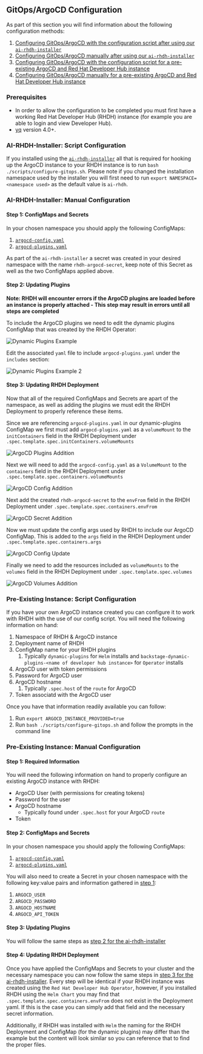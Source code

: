 ## GitOps/ArgoCD Configuration

As part of this section you will find information about the following configuration methods:

1. [Configuring GitOps/ArgoCD with the configuration script after using our `ai-rhdh-installer`](#ai-rhdh-installer-script-configuration)
2. [Configuring GitOps/ArgoCD manually after using our `ai-rhdh-installer`](#ai-rhdh-installer-manual-configuration)
3. [Configuring GitOps/ArgoCD with the configuration script for a pre-existing ArgoCD and Red Hat Developer Hub instance](#pre-existing-instance-script-configuration)
4. [Configuring GitOps/ArgoCD manually for a pre-existing ArgoCD and Red Hat Developer Hub instance](#pre-existing-instance-manual-configuration)

### Prerequisites
<!---
TODO: Once RHDH configuration is complete we should link a reference to it here.
-->
- In order to allow the configuration to be completed you must first have a working Red Hat Developer Hub (RHDH) instance (for example you are able to login and view Developer Hub).
- [yq](https://github.com/mikefarah/yq/) version 4.0+.

### AI-RHDH-Installer: Script Configuration
If you installed using the [`ai-rhdh-installer`](../README.md#install) all that is required for hooking up the ArgoCD instance to your RHDH instance is to run `bash ./scripts/configure-gitops.sh`. Please note if you changed the installation namespace used by the installer you will first need to run `export NAMESPACE=<namespace used>` as the default value is `ai-rhdh`.

### AI-RHDH-Installer: Manual Configuration

#### Step 1: ConfigMaps and Secrets
In your chosen namespace you should apply the following ConfigMaps:
1.  [`argocd-config.yaml` ](../resources/argocd-config.yaml)
2.  [`argocd-plugins.yaml`](../resources/argocd-plugins.yaml)

As part of the `ai-rhdh-installer` a secret was created in your desired namespace with the name `rhdh-argocd-secret`, keep note of this Secret as well as the two ConfigMaps applied above.

#### Step 2: Updating Plugins
**Note: RHDH will encounter errors if the ArgoCD plugins are loaded before an instance is properly attached - This step may result in errors until all steps are completed**

To include the ArgoCD plugins we need to edit the dynamic plugins ConfigMap that was created by the RHDH Operator:

![Dynamic Plugins Example](../assets/dynamic-plugins-example.png)

Edit the associated `yaml` file to include `argocd-plugins.yaml` under the `includes` section:

![Dynamic Plugins Example 2](../assets/dynamic-plugins-example-2.png)

#### Step 3: Updating RHDH Deployment
Now that all of the required ConfigMaps and Secrets are apart of the namespace, as well as adding the plugins we must edit the RHDH Deployment to properly reference these items.

Since we are referencing `argocd-plugins.yaml` in our dynamic-plugins ConfigMap we first must add `argocd-plugins.yaml` as a `volumeMount` to the `initContainers` field in the RHDH Deployment under `.spec.template.spec.initContainers.volumeMounts`

![ArgoCD Plugins Addition](../assets/argocd-plugins-example.png)

Next we will need to add the `argocd-config.yaml` as a `VolumeMount` to the `containers` field in the RHDH Deployment under `.spec.template.spec.containers.volumeMounts`

![ArgoCD Config Addition](../assets/argocd-config-example.png)

Next add the created `rhdh-argocd-secret` to the `envFrom` field in the RHDH Deployment under `.spec.template.spec.containers.envFrom`

![ArgoCD Secret Addition](../assets/argocd-secrets-example.png)

Now we must update the config args used by RHDH to include our ArgoCD ConfigMap. This is added to the `args` field in the RHDH Deployment under `.spec.template.spec.containers.args`

![ArgoCD Config Update](../assets/argocd-config-addition.png)

Finally we need to add the resources included as `volumeMounts` to the `volumes` field in the RHDH Deployment under `.spec.template.spec.volumes`

![ArgoCD Volumes Addition](../assets/argocd-volumes-example.png)

### Pre-Existing Instance: Script Configuration
If you have your own ArgoCD instance created you can configure it to work with RHDH with the use of our config script. You will need the following information on hand:

1. Namespace of RHDH & ArgoCD instance
2. Deployment name of RHDH
3. ConfigMap name for your RHDH plugins
   1. Typically `dynamic-plugins` for `Helm` installs and `backstage-dynamic-plugins-<name of developer hub instance>` for `Operator` installs
4. ArgoCD user with token permissions
5. Password for ArgoCD user
6. ArgoCD hostname
   1. Typically `.spec.host` of the `route` for ArgoCD
7. Token associatd with the ArgoCD user

Once you have that information readily available you can follow:

1. Run `export ARGOCD_INSTANCE_PROVIDED=true`
2. Run `bash ./scripts/configure-gitops.sh` and follow the prompts in the command line

### Pre-Existing Instance: Manual Configuration

#### Step 1: Required Information
You will need the following information on hand to properly configure an existing ArgoCD instance with RHDH:

- ArgoCD User (with permissions for creating tokens)
- Password for the user
- ArgoCD hostname
  - Typically found under `.spec.host` for your ArgoCD `route`
- Token

#### Step 2: ConfigMaps and Secrets
In your chosen namespace you should apply the following ConfigMaps:
1.  [`argocd-config.yaml` ](../resources/argocd-config.yaml)
2.  [`argocd-plugins.yaml`](../resources/argocd-plugins.yaml)

You will also need to create a Secret in your chosen namespace with the following key:value pairs and information gathered in [step 1](#step-1-required-information):
1. `ARGOCD_USER`
2. `ARGOCD_PASSWORD`
3. `ARGOCD_HOSTNAME`
4. `ARGOCD_API_TOKEN`

#### Step 3: Updating Plugins
You will follow the same steps as [step 2 for the ai-rhdh-installer](#ai-rhdh-installer-script-configuration)

#### Step 4: Updating RHDH Deployment
Once you have applied the ConfigMaps and Secrets to your cluster and the necessary namespace you can now follow the same steps in [step 3 for the ai-rhdh-installer](#ai-rhdh-installer-manual-configuration). Every step will be identical if your RHDH instance was created using the `Red Hat Developer Hub Operator`, however, if you installed RHDH using the `Helm Chart` you may find that `.spec.template.spec.containers.envFrom` does not exist in the Deployment yaml. If this is the case you can simply add that field and the necessary secret information.

Additionally, if RHDH was installed with `Helm` the naming for the RHDH Deployment and ConfigMap (for the dynamic plugins) may differ than the example but the content will look similar so you can reference that to find the proper files.